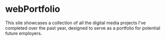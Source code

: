 # webPortfolio

This site showcases a collection of all the digital media projects I’ve completed over the past year, designed to serve as a portfolio for potential future employers.
